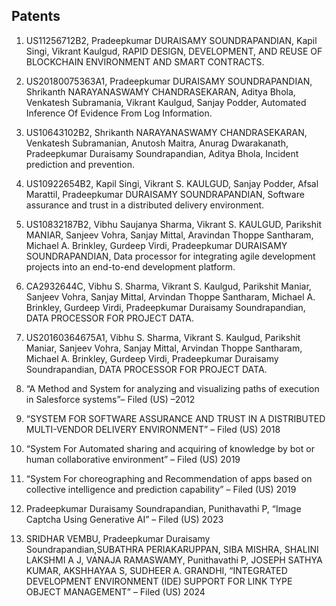 ## Patents

1. US11256712B2, Pradeepkumar DURAISAMY SOUNDRAPANDIAN, Kapil Singi, Vikrant Kaulgud, RAPID DESIGN, DEVELOPMENT, AND REUSE OF BLOCKCHAIN ENVIRONMENT AND SMART CONTRACTS.

1. US20180075363A1, Pradeepkumar DURAISAMY SOUNDRAPANDIAN, Shrikanth NARAYANASWAMY CHANDRASEKARAN, Aditya Bhola, Venkatesh Subramania, Vikrant Kaulgud, Sanjay Podder, Automated Inference Of Evidence From Log Information. 

1. US10643102B2, Shrikanth NARAYANASWAMY CHANDRASEKARAN, Venkatesh Subramanian, Anutosh Maitra, Anurag Dwarakanath, Pradeepkumar Duraisamy Soundrapandian, Aditya Bhola, Incident prediction and prevention.

1. US10922654B2, Kapil Singi, Vikrant S. KAULGUD, Sanjay Podder, Afsal Marattil, Pradeepkumar DURAISAMY SOUNDRAPANDIAN, Software assurance and trust in a distributed delivery environment. 

1. US10832187B2, Vibhu Saujanya Sharma, Vikrant S. KAULGUD, Parikshit MANIAR, Sanjeev Vohra, Sanjay Mittal, Aravindan Thoppe Santharam, Michael A. Brinkley, Gurdeep Virdi, Pradeepkumar DURAISAMY SOUNDRAPANDIAN, Data processor for integrating agile development projects into an end-to-end development platform. 

1. CA2932644C, Vibhu S. Sharma, Vikrant S. Kaulgud, Parikshit Maniar, Sanjeev Vohra, Sanjay Mittal, Arvindan Thoppe Santharam, Michael A. Brinkley, Gurdeep Virdi, Pradeepkumar Duraisamy Soundrapandian, DATA PROCESSOR FOR PROJECT DATA.

1. US20160364675A1, Vibhu S. Sharma, Vikrant S. Kaulgud, Parikshit Maniar, Sanjeev Vohra, Sanjay Mittal, Arvindan Thoppe Santharam, Michael A. Brinkley, Gurdeep Virdi, Pradeepkumar Duraisamy Soundrapandian, DATA PROCESSOR FOR PROJECT DATA.

1. “A Method and System for analyzing and visualizing paths of execution in Salesforce systems”– Filed (US) –2012

1. “SYSTEM FOR SOFTWARE ASSURANCE AND TRUST IN A DISTRIBUTED MULTI-VENDOR DELIVERY ENVIRONMENT” – Filed (US) 2018

1. “System For Automated sharing and acquiring of knowledge by bot or human collaborative environment” – Filed (US) 2019

1. “System For choreographing and Recommendation of apps based on collective intelligence and prediction capability” – Filed (US) 2019

1. Pradeepkumar Duraisamy Soundrapandian, Punithavathi P, “Image Captcha Using Generative AI” – Filed (US) 2023

1. SRIDHAR VEMBU, Pradeepkumar Duraisamy Soundrapandian,SUBATHRA PERIAKARUPPAN, SIBA MISHRA, SHALINI LAKSHMI A J, VANAJA RAMASWAMY, Punithavathi P, JOSEPH SATHYA KUMAR, AKSHHAYAA S, SUDHEER A. GRANDHI, “INTEGRATED DEVELOPMENT ENVIRONMENT (IDE) SUPPORT FOR LINK TYPE OBJECT MANAGEMENT” – Filed (US) 2024
